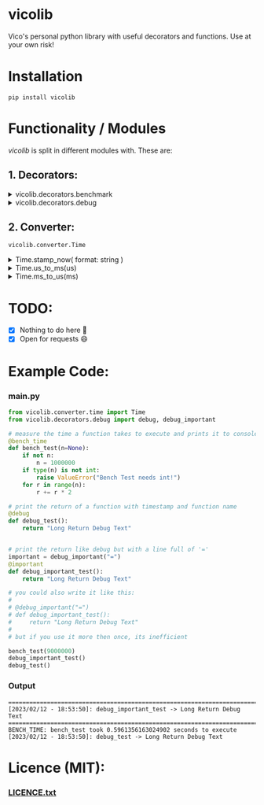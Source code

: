 # vicolib
Vico's personal python library with useful decorators and functions.
Use at your own risk!

# Installation
`pip install vicolib`

# Functionality / Modules
*vicolib* is split in different modules with. These are:
## 1. Decorators:
<details><summary>vicolib.decorators.benchmark</summary>

- `@bench_time`   -> prints the time a function needs to execute
</details>

<details><summary>vicolib.decorators.debug</summary>

- `@debug`   -> prints the return value of a function
- `@important`   -> prints the return value of a function
</details>

## 2. Converter:
`vicolib.converter.Time`
<details><summary>Time.stamp_now( format: string )</summary>

- **description:** Converts the current time to a formattable timestamp string
- **params:** *format: string* -> e.g. "%Y/%m/%d" or from formats dict:

Predefined Formats:
```
    "def":          "%Y/%m/%d - %X",        -> 2023/2/4 - 18:30:26
    "dmy":          "%d.%m.%Y",             -> 4.2.2023
    "dmy-time":     "%d.%m.%Y - %X",        -> 4.2.2023 - 18:30:26
    "ymd":          "%Y/%m%d",              -> 2023/2/4
    "ymd-time":     "%Y/%m/%d - %X",        -> 2023/2/4 - 18:30:26
```
- **return:** *str* (like "2023/2/4 - 18:30:26")
</details>
<details><summary>Time.us_to_ms(us)</summary>

- **description:** Converts microseconds (us) to milliseconds (ms). (us = ms / 1000)
- **params:** microsecond as string, int or float
- **return:** int
</details>

<details><summary>Time.ms_to_us(ms)</summary>

- **description:** Converts milliseconds (ms) to microseconds (us). (us = ms * 1000)
- **params:** microsecond as string, int or float
- **return:** int
</details>

# TODO:
- [x] Nothing to do here :eyes:
- [x] Open for requests :smile:

# Example Code:
### main.py

```python
from vicolib.converter.time import Time
from vicolib.decorators.debug import debug, debug_important

# measure the time a function takes to execute and prints it to console
@bench_time
def bench_test(n=None):
    if not n:
        n = 1000000
    if type(n) is not int:
        raise ValueError("Bench Test needs int!")
    for r in range(n):
        r += r * 2

# print the return of a function with timestamp and function name
@debug
def debug_test():
    return "Long Return Debug Text"


# print the return like debug but with a line full of '=' 
important = debug_important("=")
@important
def debug_important_test():
    return "Long Return Debug Text"

# you could also write it like this:
#
# @debug_important("=")
# def debug_important_test():
#     return "Long Return Debug Text"
#
# but if you use it more then once, its inefficient

bench_test(9000000)
debug_important_test()
debug_test()
```
### Output
```
=======================================================================
[2023/02/12 - 18:53:50]: debug_important_test -> Long Return Debug Text
=======================================================================
BENCH_TIME: bench_test took 0.5961356163024902 seconds to execute
[2023/02/12 - 18:53:50]: debug_test -> Long Return Debug Text
```
# Licence (MIT):
### **[LICENCE.txt](LICENCE.txt)**